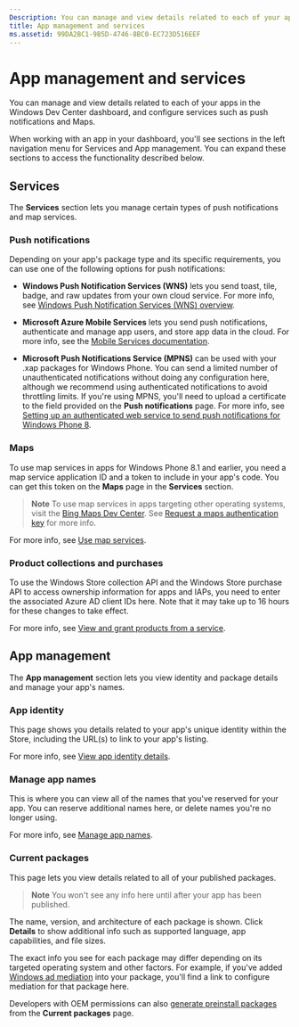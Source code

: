 ```yaml
---
Description: You can manage and view details related to each of your apps in the Windows Dev Center dashboard, and configure services such as push notifications and Maps.
title: App management and services
ms.assetid: 99DA2BC1-9B5D-4746-8BC0-EC723D516EEF
---
```


# App management and services

You can manage and view details related to each of your apps in the Windows Dev Center dashboard, and configure services such as push notifications and Maps.

When working with an app in your dashboard, you'll see sections in the left navigation menu for Services and App management. You can expand these sections to access the functionality described below.

## Services

The **Services** section lets you manage certain types of push notifications and map services.

### Push notifications

Depending on your app's package type and its specific requirements, you can use one of the following options for push notifications:

-   **Windows Push Notification Services (WNS)** lets you send toast, tile, badge, and raw updates from your own cloud service. For more info, see [Windows Push Notification Services (WNS) overview](https://msdn.microsoft.com/library/windows/apps/mt187203).

-   **Microsoft Azure Mobile Services** lets you send push notifications, authenticate and manage app users, and store app data in the cloud. For more info, see the [Mobile Services documentation](http://go.microsoft.com/fwlink/p/?LinkId=221116).

-   **Microsoft Push Notifications Service (MPNS)** can be used with your .xap packages for Windows Phone. You can send a limited number of unauthenticated notifications without doing any configuration here, although we recommend using authenticated notifications to avoid throttling limits. If you're using MPNS, you'll need to upload a certificate to the field provided on the **Push notifications** page. For more info, see [Setting up an authenticated web service to send push notifications for Windows Phone 8](http://go.microsoft.com/fwlink/p/?LinkId=528736).

### Maps

To use map services in apps for Windows Phone 8.1 and earlier, you need a map service application ID and a token to include in your app's code. You can get this token on the **Maps** page in the **Services** section.

> **Note**  To use map services in apps targeting other operating systems, visit the [Bing Maps Dev Center](http://go.microsoft.com/fwlink/p/?LinkId=614880). See [Request a maps authentication key](https://msdn.microsoft.com/library/windows/apps/mt219694) for more info.

For more info, see [Use map services](use-map-services.md).

### Product collections and purchases

To use the Windows Store collection API and the Windows Store purchase API to access ownership information for apps and IAPs, you need to enter the associated Azure AD client IDs here. Note that it may take up to 16 hours for these changes to take effect.

For more info, see [View and grant products from a service](https://msdn.microsoft.com/library/windows/apps/mt609002).

## App management

The **App management** section lets you view identity and package details and manage your app's names.

### App identity

This page shows you details related to your app's unique identity within the Store, including the URL(s) to link to your app's listing.

For more info, see [View app identity details](view-app-identity-details.md).

### Manage app names

This is where you can view all of the names that you've reserved for your app. You can reserve additional names here, or delete names you're no longer using.

For more info, see [Manage app names](manage-app-names.md).

### Current packages

This page lets you view details related to all of your published packages.

> **Note**  You won't see any info here until after your app has been published.

The name, version, and architecture of each package is shown. Click **Details** to show additional info such as supported language, app capabilities, and file sizes.

The exact info you see for each package may differ depending on its targeted operating system and other factors. For example, if you've added [Windows ad mediation](https://msdn.microsoft.com/library/windows/apps/mt219691) into your package, you'll find a link to configure mediation for that package here.

Developers with OEM permissions can also [generate preinstall packages](generate-preinstall-packages-for-oems.md) from the **Current packages** page.

 

 




<!--HONumber=Mar16_HO1-->
